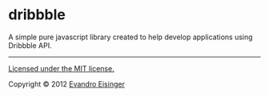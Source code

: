 dribbble
========

A simple pure javascript library created to help develop applications using Dribbble API.

----

[Licensed under the MIT license.](http://www.opensource.org/licenses/mit-license.php)

Copyright © 2012 [Evandro Eisinger](http://evandroeisinger.com)